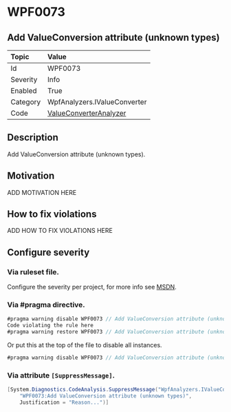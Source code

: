 # WPF0073
## Add ValueConversion attribute (unknown types)

| Topic    | Value
| :--      | :--
| Id       | WPF0073
| Severity | Info
| Enabled  | True
| Category | WpfAnalyzers.IValueConverter
| Code     | [ValueConverterAnalyzer](https://github.com/DotNetAnalyzers/WpfAnalyzers/blob/master/WpfAnalyzers/Analyzers/ValueConverterAnalyzer.cs)

## Description

Add ValueConversion attribute (unknown types).

## Motivation

ADD MOTIVATION HERE

## How to fix violations

ADD HOW TO FIX VIOLATIONS HERE

<!-- start generated config severity -->
## Configure severity

### Via ruleset file.

Configure the severity per project, for more info see [MSDN](https://msdn.microsoft.com/en-us/library/dd264949.aspx).

### Via #pragma directive.
```C#
#pragma warning disable WPF0073 // Add ValueConversion attribute (unknown types)
Code violating the rule here
#pragma warning restore WPF0073 // Add ValueConversion attribute (unknown types)
```

Or put this at the top of the file to disable all instances.
```C#
#pragma warning disable WPF0073 // Add ValueConversion attribute (unknown types)
```

### Via attribute `[SuppressMessage]`.

```C#
[System.Diagnostics.CodeAnalysis.SuppressMessage("WpfAnalyzers.IValueConverter", 
    "WPF0073:Add ValueConversion attribute (unknown types)", 
    Justification = "Reason...")]
```
<!-- end generated config severity -->